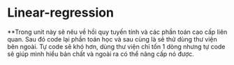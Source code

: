 # Linear-regression

**Trong unit này sẽ nêu về hồi quy tuyến tính và các phần toán cao cấp liên quan.
Sau đó code lại phần toán học và sau cùng là sẽ thử dùng thư viện bên ngoài. 
Tự code sẽ khó hơn, dùng thư viện chỉ tốn 1 dòng nhưng tự code sẽ giúp mình hiểu bản chất và ngoài ra có thể nâng cấp nó được.
